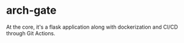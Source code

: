 # arch-gate
At the core, it's a flask application along with dockerization and CI/CD through Git Actions.
